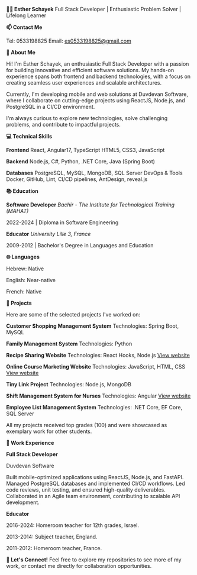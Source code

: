 
**👩‍💻 Esther Schayek**
Full Stack Developer | Enthusiastic Problem Solver | Lifelong Learner

**📫 Contact Me**

Tel: 0533198825
Email: es0533198825@gmail.com

**🌟 About Me**

Hi! I'm Esther Schayek, an enthusiastic Full Stack Developer with a passion for building innovative and efficient software solutions. My hands-on experience spans both frontend and backend technologies, with a focus on creating seamless user experiences and scalable architectures.

Currently, I'm developing mobile and web solutions at Duvdevan Software, where I collaborate on cutting-edge projects using ReactJS, Node.js, and PostgreSQL in a CI/CD environment.

I'm always curious to explore new technologies, solve challenging problems, and contribute to impactful projects.

**💻 Technical Skills**

**Frontend**
React, Angular17, TypeScript
HTML5, CSS3, JavaScript

**Backend**
Node.js, C#, Python, .NET Core, Java (Spring Boot)

**Databases**
PostgreSQL, MySQL, MongoDB, SQL Server
DevOps & Tools
Docker, GitHub, Lint, CI/CD pipelines, AntDesign, reveal.js

**📚 Education**

**Software Developer**
*Bachir - The Institute for Technological Training (MAHAT)*

2022-2024 | Diploma in Software Engineering

**Educator**
*University Lille 3, France*

2009-2012 | Bachelor's Degree in Languages and Education

**🌐 Languages**

Hebrew: Native

English: Near-native

French: Native

**🚀 Projects**

Here are some of the selected projects I've worked on:

**Customer Shopping Management System**
Technologies: Spring Boot, MySQL

**Family Management System**
Technologies: Python

**Recipe Sharing Website**
Technologies: React Hooks, Node.js
[View website](https://estherschayek.github.io/Recipe_project/)

**Online Course Marketing Website**
Technologies: JavaScript, HTML, CSS
[View website](https://estherschayek.github.io/Courses-platform-project/)

**Tiny Link Project**
Technologies: Node.js, MongoDB

**Shift Management System for Nurses**
Technologies: Angular
[View website](URL)

**Employee List Management System**
Technologies: .NET Core, EF Core, SQL Server

All my projects received top grades (100) and were showcased as exemplary work for other students.

**🌟 Work Experience**

**Full Stack Developer**

Duvdevan Software

Built mobile-optimized applications using ReactJS, Node.js, and FastAPI.
Managed PostgreSQL databases and implemented CI/CD workflows.
Led code reviews, unit testing, and ensured high-quality deliverables.
Collaborated in an Agile team environment, contributing to scalable API development.

**Educator**

2016-2024: Homeroom teacher for 12th grades, Israel.

2013-2014: Subject teacher, England.

2011-2012: Homeroom teacher, France.

**🌟 Let's Connect!**
Feel free to explore my repositories to see more of my work, or contact me directly for collaboration opportunities.
